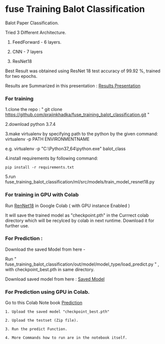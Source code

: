 # fuse Training Balot Classification

Balot Paper Classification.

Tried 3 Different Architecture.

1. FeedForward - 6 layers.

2. CNN - 7 layers 

3. ResNet18

Best Result was obtained using ResNet 18 test accuracy of 99.92 %, trained for two epochs.

Results are Summarized in this presentation : [Results Presentation](https://docs.google.com/presentation/d/1NMILVamP5lZrXM_Bpj1k-pMxski7NXC-Zz2LvRPVcVM/edit#slide=id.g806adcd27f_0_89)


### For training 

1.clone  the repo : " git clone https://github.com/prajinkhadka/fuse_training_balot_classification.git "

2.download python 3.7.4

3.make virtualenv by specifying path to the python by the given command:
virtualenv -p PATH ENVIRONMENTNAME

e.g. virtualenv -p "C:\Python37_64\python.exe" balot_class

4.install requirements by following command:

    pip install -r requirements.txt

5.run fuse_training_balot_classification/ml/src/models/train_model_resnet18.py


### For training in GPU with Colab 

Run [RenNet18](https://github.com/prajinkhadka/fuse_training_balot_classification/blob/master/notebooks/resnet_balot_final.ipynb) in Google Colab ( with GPU instance Enabled )

It will save the trained model as "checkpoint.pth" in the Currrect colab directory which will be recylced by colab in next runtime. Download it for further use.


### For Prediction :

Download the saved Model from here - 

Run " fuse_training_balot_classification/out/model/model_type/load_predict.py " , with checkpoint_best.pth in same directory.

Download saved model from here : [Saved Model](https://drive.google.com/open?id=1JUQwy_v7KpSGxzzw3SlRynT8Zre5Ov3f)

### For Prediction using GPU in Colab.

Go to this Colab Note book [Prediction](https://colab.research.google.com/drive/1l1WLh7OxbWFCd9I-u5IyYn_tVx0e-LZ1#scrollTo=bf8ICTQMiMuz)

    1. Upload the saved model "checkpoint_best.pth"
    
    2. Upload the testset (Zip file).
    
    3. Run the predict Function.
    
    4. More Commands how to run are in the notebook itself.
